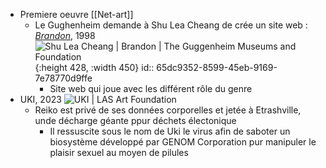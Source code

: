 - Premiere oeuvre [[Net-art]]
	- Le Gughenheim demande à Shu Lea Cheang de crée un site web : [*Brandon*](https://brandon.guggenheim.org/), 1998 ![Shu Lea Cheang | Brandon | The Guggenheim Museums and Foundation](https://www.guggenheim.org/wp-content/uploads/1998/01/2005.44_web-1.jpg){:height 428, :width 450}
	  id:: 65dc9352-8599-45eb-9169-7e78770d9ffe
		- Site web qui joue avec les différent rôle du genre
- UKI, 2023 ![UKI | LAS Art Foundation](https://cdn.sanity.io/images/sp7kseaf/production-09-01-23/49d311320df63a786807454140e4a47f1d6c3bda-5120x2880.png?rect=1,0,5118,2880&w=1777&h=1000&fit=max&auto=format)
	- Reiko est privé de ses données corporelles et jetée à Etrashville, unde décharge géante ppur déchets électonique
		- Il ressuscite sous le nom de Uki le virus afin de saboter un biosystème développé par GENOM Corporation pur manipuler le plaisir sexuel au moyen de pilules